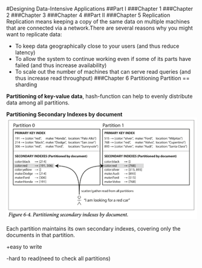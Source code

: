 #Designing Data-Intensive Applications
##Part I
###Chapter 1
###Chapter 2
###Chapter 3
###Chapter 4
##Part II
###Chapter 5 Replication
Replication means keeping a copy of the same data on multiple machines that are connected via a network.There are 
several reasons why you might want to replicate data:

- To keep data geographically close to your users (and thus reduce latency)
- To allow the system to continue working even if some of its parts have failed (and thus increase availability)
- To scale out the number of machines that can serve read queries (and thus increase read throughput)
###Chapter 6 Partitioning
Partition == sharding

**Partitioning of key-value data**, hash-function can help to evenly distribute data among all partitions.

**Partitioning Secondary Indexes by document**
![Partitioning Secondary Indexes by document](/designing_data-intensive_applications/img/partition_secondary_indexes_by_document.png "Partitioning Secondary Indexes by document")

Each partition maintains its own secondary indexes, covering only the documents in that partition.

+easy to write

-hard to read(need to check all partitions)
